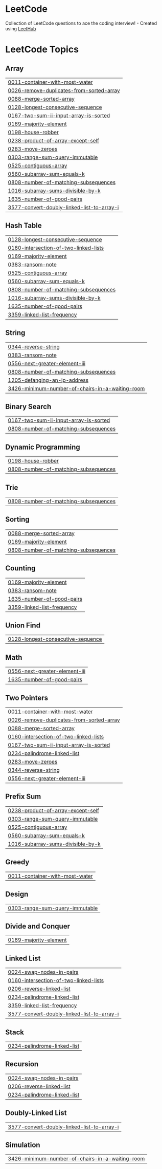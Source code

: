 # LeetCode
Collection of LeetCode questions to ace the coding interview! - Created using [LeetHub](https://github.com/QasimWani/LeetHub)

<!---LeetCode Topics Start-->
# LeetCode Topics
## Array
|  |
| ------- |
| [0011-container-with-most-water](https://github.com/AkhilBuchala/LeetCode/tree/master/0011-container-with-most-water) |
| [0026-remove-duplicates-from-sorted-array](https://github.com/AkhilBuchala/LeetCode/tree/master/0026-remove-duplicates-from-sorted-array) |
| [0088-merge-sorted-array](https://github.com/AkhilBuchala/LeetCode/tree/master/0088-merge-sorted-array) |
| [0128-longest-consecutive-sequence](https://github.com/AkhilBuchala/LeetCode/tree/master/0128-longest-consecutive-sequence) |
| [0167-two-sum-ii-input-array-is-sorted](https://github.com/AkhilBuchala/LeetCode/tree/master/0167-two-sum-ii-input-array-is-sorted) |
| [0169-majority-element](https://github.com/AkhilBuchala/LeetCode/tree/master/0169-majority-element) |
| [0198-house-robber](https://github.com/AkhilBuchala/LeetCode/tree/master/0198-house-robber) |
| [0238-product-of-array-except-self](https://github.com/AkhilBuchala/LeetCode/tree/master/0238-product-of-array-except-self) |
| [0283-move-zeroes](https://github.com/AkhilBuchala/LeetCode/tree/master/0283-move-zeroes) |
| [0303-range-sum-query-immutable](https://github.com/AkhilBuchala/LeetCode/tree/master/0303-range-sum-query-immutable) |
| [0525-contiguous-array](https://github.com/AkhilBuchala/LeetCode/tree/master/0525-contiguous-array) |
| [0560-subarray-sum-equals-k](https://github.com/AkhilBuchala/LeetCode/tree/master/0560-subarray-sum-equals-k) |
| [0808-number-of-matching-subsequences](https://github.com/AkhilBuchala/LeetCode/tree/master/0808-number-of-matching-subsequences) |
| [1016-subarray-sums-divisible-by-k](https://github.com/AkhilBuchala/LeetCode/tree/master/1016-subarray-sums-divisible-by-k) |
| [1635-number-of-good-pairs](https://github.com/AkhilBuchala/LeetCode/tree/master/1635-number-of-good-pairs) |
| [3577-convert-doubly-linked-list-to-array-i](https://github.com/AkhilBuchala/LeetCode/tree/master/3577-convert-doubly-linked-list-to-array-i) |
## Hash Table
|  |
| ------- |
| [0128-longest-consecutive-sequence](https://github.com/AkhilBuchala/LeetCode/tree/master/0128-longest-consecutive-sequence) |
| [0160-intersection-of-two-linked-lists](https://github.com/AkhilBuchala/LeetCode/tree/master/0160-intersection-of-two-linked-lists) |
| [0169-majority-element](https://github.com/AkhilBuchala/LeetCode/tree/master/0169-majority-element) |
| [0383-ransom-note](https://github.com/AkhilBuchala/LeetCode/tree/master/0383-ransom-note) |
| [0525-contiguous-array](https://github.com/AkhilBuchala/LeetCode/tree/master/0525-contiguous-array) |
| [0560-subarray-sum-equals-k](https://github.com/AkhilBuchala/LeetCode/tree/master/0560-subarray-sum-equals-k) |
| [0808-number-of-matching-subsequences](https://github.com/AkhilBuchala/LeetCode/tree/master/0808-number-of-matching-subsequences) |
| [1016-subarray-sums-divisible-by-k](https://github.com/AkhilBuchala/LeetCode/tree/master/1016-subarray-sums-divisible-by-k) |
| [1635-number-of-good-pairs](https://github.com/AkhilBuchala/LeetCode/tree/master/1635-number-of-good-pairs) |
| [3359-linked-list-frequency](https://github.com/AkhilBuchala/LeetCode/tree/master/3359-linked-list-frequency) |
## String
|  |
| ------- |
| [0344-reverse-string](https://github.com/AkhilBuchala/LeetCode/tree/master/0344-reverse-string) |
| [0383-ransom-note](https://github.com/AkhilBuchala/LeetCode/tree/master/0383-ransom-note) |
| [0556-next-greater-element-iii](https://github.com/AkhilBuchala/LeetCode/tree/master/0556-next-greater-element-iii) |
| [0808-number-of-matching-subsequences](https://github.com/AkhilBuchala/LeetCode/tree/master/0808-number-of-matching-subsequences) |
| [1205-defanging-an-ip-address](https://github.com/AkhilBuchala/LeetCode/tree/master/1205-defanging-an-ip-address) |
| [3426-minimum-number-of-chairs-in-a-waiting-room](https://github.com/AkhilBuchala/LeetCode/tree/master/3426-minimum-number-of-chairs-in-a-waiting-room) |
## Binary Search
|  |
| ------- |
| [0167-two-sum-ii-input-array-is-sorted](https://github.com/AkhilBuchala/LeetCode/tree/master/0167-two-sum-ii-input-array-is-sorted) |
| [0808-number-of-matching-subsequences](https://github.com/AkhilBuchala/LeetCode/tree/master/0808-number-of-matching-subsequences) |
## Dynamic Programming
|  |
| ------- |
| [0198-house-robber](https://github.com/AkhilBuchala/LeetCode/tree/master/0198-house-robber) |
| [0808-number-of-matching-subsequences](https://github.com/AkhilBuchala/LeetCode/tree/master/0808-number-of-matching-subsequences) |
## Trie
|  |
| ------- |
| [0808-number-of-matching-subsequences](https://github.com/AkhilBuchala/LeetCode/tree/master/0808-number-of-matching-subsequences) |
## Sorting
|  |
| ------- |
| [0088-merge-sorted-array](https://github.com/AkhilBuchala/LeetCode/tree/master/0088-merge-sorted-array) |
| [0169-majority-element](https://github.com/AkhilBuchala/LeetCode/tree/master/0169-majority-element) |
| [0808-number-of-matching-subsequences](https://github.com/AkhilBuchala/LeetCode/tree/master/0808-number-of-matching-subsequences) |
## Counting
|  |
| ------- |
| [0169-majority-element](https://github.com/AkhilBuchala/LeetCode/tree/master/0169-majority-element) |
| [0383-ransom-note](https://github.com/AkhilBuchala/LeetCode/tree/master/0383-ransom-note) |
| [1635-number-of-good-pairs](https://github.com/AkhilBuchala/LeetCode/tree/master/1635-number-of-good-pairs) |
| [3359-linked-list-frequency](https://github.com/AkhilBuchala/LeetCode/tree/master/3359-linked-list-frequency) |
## Union Find
|  |
| ------- |
| [0128-longest-consecutive-sequence](https://github.com/AkhilBuchala/LeetCode/tree/master/0128-longest-consecutive-sequence) |
## Math
|  |
| ------- |
| [0556-next-greater-element-iii](https://github.com/AkhilBuchala/LeetCode/tree/master/0556-next-greater-element-iii) |
| [1635-number-of-good-pairs](https://github.com/AkhilBuchala/LeetCode/tree/master/1635-number-of-good-pairs) |
## Two Pointers
|  |
| ------- |
| [0011-container-with-most-water](https://github.com/AkhilBuchala/LeetCode/tree/master/0011-container-with-most-water) |
| [0026-remove-duplicates-from-sorted-array](https://github.com/AkhilBuchala/LeetCode/tree/master/0026-remove-duplicates-from-sorted-array) |
| [0088-merge-sorted-array](https://github.com/AkhilBuchala/LeetCode/tree/master/0088-merge-sorted-array) |
| [0160-intersection-of-two-linked-lists](https://github.com/AkhilBuchala/LeetCode/tree/master/0160-intersection-of-two-linked-lists) |
| [0167-two-sum-ii-input-array-is-sorted](https://github.com/AkhilBuchala/LeetCode/tree/master/0167-two-sum-ii-input-array-is-sorted) |
| [0234-palindrome-linked-list](https://github.com/AkhilBuchala/LeetCode/tree/master/0234-palindrome-linked-list) |
| [0283-move-zeroes](https://github.com/AkhilBuchala/LeetCode/tree/master/0283-move-zeroes) |
| [0344-reverse-string](https://github.com/AkhilBuchala/LeetCode/tree/master/0344-reverse-string) |
| [0556-next-greater-element-iii](https://github.com/AkhilBuchala/LeetCode/tree/master/0556-next-greater-element-iii) |
## Prefix Sum
|  |
| ------- |
| [0238-product-of-array-except-self](https://github.com/AkhilBuchala/LeetCode/tree/master/0238-product-of-array-except-self) |
| [0303-range-sum-query-immutable](https://github.com/AkhilBuchala/LeetCode/tree/master/0303-range-sum-query-immutable) |
| [0525-contiguous-array](https://github.com/AkhilBuchala/LeetCode/tree/master/0525-contiguous-array) |
| [0560-subarray-sum-equals-k](https://github.com/AkhilBuchala/LeetCode/tree/master/0560-subarray-sum-equals-k) |
| [1016-subarray-sums-divisible-by-k](https://github.com/AkhilBuchala/LeetCode/tree/master/1016-subarray-sums-divisible-by-k) |
## Greedy
|  |
| ------- |
| [0011-container-with-most-water](https://github.com/AkhilBuchala/LeetCode/tree/master/0011-container-with-most-water) |
## Design
|  |
| ------- |
| [0303-range-sum-query-immutable](https://github.com/AkhilBuchala/LeetCode/tree/master/0303-range-sum-query-immutable) |
## Divide and Conquer
|  |
| ------- |
| [0169-majority-element](https://github.com/AkhilBuchala/LeetCode/tree/master/0169-majority-element) |
## Linked List
|  |
| ------- |
| [0024-swap-nodes-in-pairs](https://github.com/AkhilBuchala/LeetCode/tree/master/0024-swap-nodes-in-pairs) |
| [0160-intersection-of-two-linked-lists](https://github.com/AkhilBuchala/LeetCode/tree/master/0160-intersection-of-two-linked-lists) |
| [0206-reverse-linked-list](https://github.com/AkhilBuchala/LeetCode/tree/master/0206-reverse-linked-list) |
| [0234-palindrome-linked-list](https://github.com/AkhilBuchala/LeetCode/tree/master/0234-palindrome-linked-list) |
| [3359-linked-list-frequency](https://github.com/AkhilBuchala/LeetCode/tree/master/3359-linked-list-frequency) |
| [3577-convert-doubly-linked-list-to-array-i](https://github.com/AkhilBuchala/LeetCode/tree/master/3577-convert-doubly-linked-list-to-array-i) |
## Stack
|  |
| ------- |
| [0234-palindrome-linked-list](https://github.com/AkhilBuchala/LeetCode/tree/master/0234-palindrome-linked-list) |
## Recursion
|  |
| ------- |
| [0024-swap-nodes-in-pairs](https://github.com/AkhilBuchala/LeetCode/tree/master/0024-swap-nodes-in-pairs) |
| [0206-reverse-linked-list](https://github.com/AkhilBuchala/LeetCode/tree/master/0206-reverse-linked-list) |
| [0234-palindrome-linked-list](https://github.com/AkhilBuchala/LeetCode/tree/master/0234-palindrome-linked-list) |
## Doubly-Linked List
|  |
| ------- |
| [3577-convert-doubly-linked-list-to-array-i](https://github.com/AkhilBuchala/LeetCode/tree/master/3577-convert-doubly-linked-list-to-array-i) |
## Simulation
|  |
| ------- |
| [3426-minimum-number-of-chairs-in-a-waiting-room](https://github.com/AkhilBuchala/LeetCode/tree/master/3426-minimum-number-of-chairs-in-a-waiting-room) |
<!---LeetCode Topics End-->